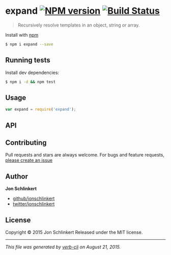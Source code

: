 # expand [![NPM version](https://badge.fury.io/js/expand.svg)](http://badge.fury.io/js/expand)  [![Build Status](https://travis-ci.org/jonschlinkert/expand.svg)](https://travis-ci.org/jonschlinkert/expand)

> Recursively resolve templates in an object, string or array.

Install with [npm](https://www.npmjs.com/)

```sh
$ npm i expand --save
```

## Running tests

Install dev dependencies:

```sh
$ npm i -d && npm test
```

## Usage

```js
var expand = require('expand');
```

## API

## Contributing

Pull requests and stars are always welcome. For bugs and feature requests, [please create an issue](https://github.com/jonschlinkert/expand/issues)

## Author

**Jon Schlinkert**

+ [github/jonschlinkert](https://github.com/jonschlinkert)
+ [twitter/jonschlinkert](http://twitter.com/jonschlinkert)

## License

Copyright © 2015 Jon Schlinkert
Released under the MIT license.

***

_This file was generated by [verb-cli](https://github.com/assemble/verb-cli) on August 21, 2015._
